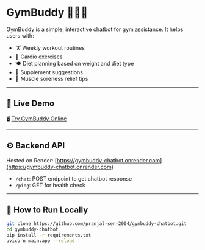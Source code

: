 # GymBuddy 🏋️‍♂️💬

GymBuddy is a simple, interactive chatbot for gym assistance. It helps users with:
- 🏋️ Weekly workout routines
- 💓 Cardio exercises
- 🍽️ Diet planning based on weight and diet type
- 💊 Supplement suggestions
- 🧊 Muscle soreness relief tips

---

## 🚀 Live Demo

🖥️ [Try GymBuddy Online](https://pranjal-sen-2004.github.io/gymbuddy-chatbot/)

---

## ⚙️ Backend API

Hosted on Render: [https://gymbuddy-chatbot.onrender.com](https://gymbuddy-chatbot.onrender.com)

- `/chat`: POST endpoint to get chatbot response
- `/ping`: GET for health check

---

## 📂 How to Run Locally

```bash
git clone https://github.com/pranjal-sen-2004/gymbuddy-chatbot.git
cd gymbuddy-chatbot
pip install -r requirements.txt
uvicorn main:app --reload
